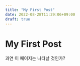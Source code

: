 ```yaml
---
title: "My First Post"
date: 2022-08-28T11:29:06+09:00
draft: true
---
```


# My First Post

과연 이 페이지는 나타날 것인가?

